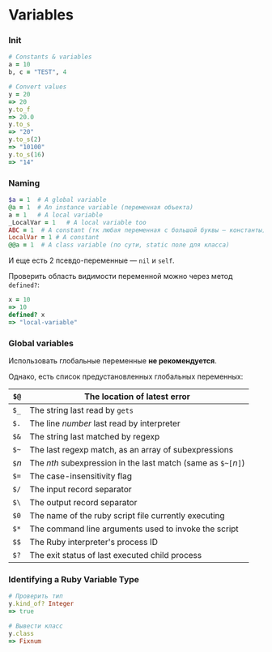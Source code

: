 # Variables

### Init

```ruby
# Constants & variables
a = 10
b, c = "TEST", 4

# Convert values
y = 20
=> 20
y.to_f
=> 20.0
y.to_s
=> "20"
y.to_s(2)
=> "10100"
y.to_s(16)
=> "14"
```

### Naming

```ruby
$a = 1  # A global variable
@a = 1  # An instance variable (переменная объекта)
a = 1   # A local variable
_LocalVar = 1   # A local variable too
ABC = 1  # A constant (тк любая переменная с большой буквы — константы)
LocalVar = 1 # A constant
@@a = 1  # A class variable (по сути, static поле для класса)
```

И еще есть 2 псевдо-переменные — `nil` и `self`.

Проверить область видимости переменной можно через метод `defined?`:

```ruby
x = 10
=> 10
defined? x
=> "local-variable"
```

### Global variables&#x20;

Использовать глобальные переменные **не рекомендуется**.

Однако, есть список предустановленных глобальных переменных:

| `$@`   | The location of latest error                                    |
| ------ | --------------------------------------------------------------- |
| `$_`   | The string last read by `gets`                                  |
| `$.`   | The line _number_ last read by interpreter                      |
| `$&`   | The string last matched by regexp                               |
| `$~`   | The last regexp match, as an array of subexpressions            |
| `$`_n_ | The _nth_ subexpression in the last match (same as `$~[`_n_`]`) |
| `$=`   | The case-insensitivity flag                                     |
| `$/`   | The input record separator                                      |
| `$\`   | The output record separator                                     |
| `$0`   | The name of the ruby script file currently executing            |
| `$*`   | The command line arguments used to invoke the script            |
| `$$`   | The Ruby interpreter's process ID                               |
| `$?`   | The exit status of last executed child process                  |

### Identifying a Ruby Variable Type

```ruby
# Проверить тип
y.kind_of? Integer
=> true

# Вывести класс
y.class
=> Fixnum
```
